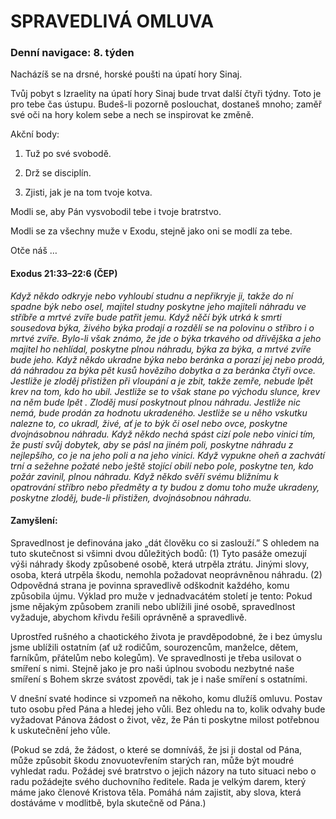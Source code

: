 # SPRAVEDLIVÁ OMLUVA

### Denní navigace: 8. týden

Nacházíš se na drsné, horské poušti na úpatí hory Sinaj.

Tvůj pobyt s Izraelity na úpatí hory Sinaj bude trvat další čtyři týdny. Toto je pro tebe čas ústupu. Budeš-li pozorně poslouchat, dostaneš mnoho; zaměř své oči na hory kolem sebe a nech se inspirovat ke změně.

Akční body:
1. Tuž po své svobodě.

2. Drž se disciplín.

3. Zjisti, jak je na tom tvoje kotva.

Modli se, aby Pán vysvobodil tebe i tvoje bratrstvo.

Modli se za všechny muže v Exodu, stejně jako oni se modlí za tebe.

Otče náš …


#### Exodus 21:33–22:6 (ČEP)
*Když někdo odkryje nebo vyhloubí studnu a nepřikryje ji, takže do ní spadne býk nebo osel, majitel studny poskytne jeho majiteli náhradu ve stříbře a mrtvé zvíře bude patřit jemu. Když něčí býk utrká k smrti sousedova býka, živého býka prodají a rozdělí se na polovinu o stříbro i o mrtvé zvíře. Bylo-li však známo, že jde o býka trkavého od dřívějška a jeho majitel ho nehlídal, poskytne plnou náhradu, býka za býka, a mrtvé zvíře bude jeho. Když někdo ukradne býka nebo beránka a porazí jej nebo prodá, dá náhradou za býka pět kusů hovězího dobytka a za beránka čtyři ovce. Jestliže je zloděj přistižen při vloupání a je zbit, takže zemře, nebude lpět krev na tom, kdo ho ubil. Jestliže se to však stane po východu slunce, krev na něm bude lpět . Zloděj musí poskytnout plnou náhradu. Jestliže nic nemá, bude prodán za hodnotu ukradeného. Jestliže se u něho vskutku nalezne to, co ukradl, živé, ať je to býk či osel nebo ovce, poskytne dvojnásobnou náhradu. Když někdo nechá spást cizí pole nebo vinici tím, že pustí svůj dobytek, aby se pásl na jiném poli, poskytne náhradu z nejlepšího, co je na jeho poli a na jeho vinici. Když vypukne oheň a zachvátí trní a sežehne požaté nebo ještě stojící obilí nebo pole, poskytne ten, kdo požár zavinil, plnou náhradu. Když někdo svěří svému bližnímu k opatrování stříbro nebo předměty a ty budou z domu toho muže ukradeny, poskytne zloděj, bude-li přistižen, dvojnásobnou náhradu.*

#### Zamyšlení:
Spravedlnost je definována jako „dát člověku co si zaslouží.” S ohledem na tuto skutečnost si všimni dvou důležitých bodů: (1) Tyto pasáže omezují výši náhrady škody způsobené osobě, která utrpěla ztrátu. Jinými slovy, osoba, která utrpěla škodu, nemohla požadovat neoprávněnou náhradu. (2) Odpovědná strana je povinna spravedlivě odškodnit každého, komu způsobila újmu. Výklad pro muže v jednadvacátém století je tento: Pokud jsme nějakým způsobem zranili nebo ublížili jiné osobě, spravedlnost vyžaduje, abychom křivdu řešili oprávněně a spravedlivě.

Uprostřed rušného a chaotického života je pravděpodobné, že i bez úmyslu jsme ublížili ostatním (ať už rodičům, sourozencům, manželce, dětem, farníkům, přátelům nebo kolegům). Ve spravedlnosti je třeba usilovat o smíření s nimi. Stejně jako je pro naši úplnou svobodu nezbytné naše smíření s Bohem skrze svátost zpovědi, tak je i naše smíření s ostatními.

V dnešní svaté hodince si vzpomeň na někoho, komu dlužíš omluvu. Postav tuto osobu před Pána a hledej jeho vůli. Bez ohledu na to, kolik odvahy bude vyžadovat Pánova žádost o život, věz, že Pán ti poskytne milost potřebnou k uskutečnění jeho vůle.

(Pokud se zdá, že žádost, o které se domníváš, že jsi ji dostal od Pána, může způsobit škodu znovuotevřením starých ran, může být moudré vyhledat radu. Požádej své bratrstvo o jejich názory na tuto situaci nebo o radu požádejte svého duchovního ředitele. Rada je velkým darem, který máme jako členové Kristova těla. Pomáhá nám zajistit, aby slova, která dostáváme v modlitbě, byla skutečně od Pána.)   
